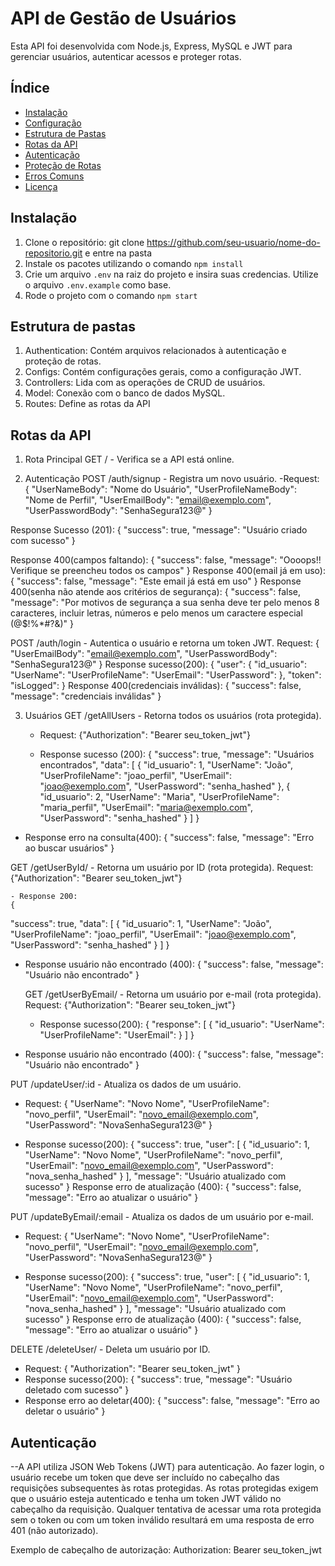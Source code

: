 # API de Gestão de Usuários

Esta API foi desenvolvida com Node.js, Express, MySQL e JWT para gerenciar usuários, autenticar acessos e proteger rotas.

## Índice

- [Instalação](#instalação)
- [Configuração](#configuração)
- [Estrutura de Pastas](#estrutura-de-pastas)
- [Rotas da API](#rotas-da-api)
- [Autenticação](#autenticação)
- [Proteção de Rotas](#proteção-de-rotas)
- [Erros Comuns](#erros-comuns)
- [Licença](#licença)

## Instalação

1. Clone o repositório: git clone https://github.com/seu-usuario/nome-do-repositorio.git e entre na pasta
2. Instale os pacotes utilizando o comando `npm install`
3. Crie um arquivo `.env` na raiz do projeto e insira suas credencias. Utilize o arquivo `.env.example` como base.
4. Rode o projeto com o comando `npm start`

## Estrutura de pastas
1. Authentication: Contém arquivos relacionados à autenticação e proteção de rotas.
2. Configs: Contém configurações gerais, como a configuração JWT.
3. Controllers: Lida com as operações de CRUD de usuários.
4. Model: Conexão com o banco de dados MySQL.
5. Routes: Define as rotas da API


## Rotas da API
1. Rota Principal
    GET / - Verifica se a API está online.

2. Autenticação
    POST /auth/signup - Registra um novo usuário.
-Request:
{
    "UserNameBody": "Nome do Usuário",
  "UserProfileNameBody": "Nome de Perfil",
  "UserEmailBody": "email@exemplo.com",
  "UserPasswordBody": "SenhaSegura123@"
}

Response Sucesso (201): 
{
  "success": true,
  "message": "Usuário criado com sucesso"
}

Response 400(campos faltando):
{
  "success": false,
  "message": "Oooops!! Verifique se preencheu todos os campos"
}
Response 400(email já em uso):
{
  "success": false,
  "message": "Este email já está em uso"
}
Response 400(senha não atende aos critérios de segurança):
{
  "success": false,
  "message": "Por motivos de segurança a sua senha deve ter pelo menos 8 caracteres, incluir letras, números e pelo menos um caractere especial (@$!%*#?&)"
}

POST /auth/login - Autentica o usuário e retorna um token JWT.
Request:
{
  "UserEmailBody": "email@exemplo.com",
  "UserPasswordBody": "SenhaSegura123@"
}
Response sucesso(200):
{
	"user": {
		"id_usuario": 
		"UserName": 
		"UserProfileName": 
		"UserEmail": 
		"UserPassword": 
	},
	"token": 
	"isLogged":
}
Response 400(credenciais inválidas):
{
  "success": false,
  "message": "credenciais inválidas"
}


3. Usuários
    GET /getAllUsers - Retorna todos os usuários (rota protegida).
    - Request: 
    {"Authorization": "Bearer seu_token_jwt"}

    - Response sucesso (200): 
        {
  "success": true,
  "message": "Usuários encontrados",
  "data": [
    {
      "id_usuario": 1,
      "UserName": "João",
      "UserProfileName": "joao_perfil",
      "UserEmail": "joao@exemplo.com",
      "UserPassword": "senha_hashed"
    },
    {
      "id_usuario": 2,
      "UserName": "Maria",
      "UserProfileName": "maria_perfil",
      "UserEmail": "maria@exemplo.com",
      "UserPassword": "senha_hashed"
    }
  ]
}
- Response erro na consulta(400):
{
  "success": false,
  "message": "Erro ao buscar usuários"
}



GET /getUserById/ - Retorna um usuário por ID (rota protegida).
    Request: 
    {"Authorization": "Bearer seu_token_jwt"}

    - Response 200:
    {
  "success": true,
  "data": [
    {
      "id_usuario": 1,
      "UserName": "João",
      "UserProfileName": "joao_perfil",
      "UserEmail": "joao@exemplo.com",
      "UserPassword": "senha_hashed"
    }
  ]
}

- Response usuário não encontrado (400):
{
  "success": false,
  "message": "Usuário não encontrado"
}


    GET /getUserByEmail/ - Retorna um usuário por e-mail (rota protegida).
    Request:
    {"Authorization": "Bearer seu_token_jwt"}

    - Response sucesso(200):
        {
	"response": [
		{
			"id_usuario":
			"UserName":
			"UserProfileName":
			"UserEmail":
		}
	]
}
- Response usuário não encontrado (400):
{
  "success": false,
  "message": "Usuário não encontrado"
}

PUT /updateUser/:id - Atualiza os dados de um usuário.
- Request:
{
  "UserName": "Novo Nome",
  "UserProfileName": "novo_perfil",
  "UserEmail": "novo_email@exemplo.com",
  "UserPassword": "NovaSenhaSegura123@"
}

- Response sucesso(200):
{
  "success": true,
  "user": [
    {
      "id_usuario": 1,
      "UserName": "Novo Nome",
      "UserProfileName": "novo_perfil",
      "UserEmail": "novo_email@exemplo.com",
      "UserPassword": "nova_senha_hashed"
    }
  ],
  "message": "Usuário atualizado com sucesso"
}
Response erro de atualização (400):
{
  "success": false,
  "message": "Erro ao atualizar o usuário"
}

PUT /updateByEmail/:email - Atualiza os dados de um usuário por e-mail.
- Request:
{
  "UserName": "Novo Nome",
  "UserProfileName": "novo_perfil",
  "UserEmail": "novo_email@exemplo.com",
  "UserPassword": "NovaSenhaSegura123@"
}

- Response sucesso(200):
{
  "success": true,
  "user": [
    {
      "id_usuario": 1,
      "UserName": "Novo Nome",
      "UserProfileName": "novo_perfil",
      "UserEmail": "novo_email@exemplo.com",
      "UserPassword": "nova_senha_hashed"
    }
  ],
  "message": "Usuário atualizado com sucesso"
}
Response erro de atualização (400):
{
  "success": false,
  "message": "Erro ao atualizar o usuário"
}


    
DELETE /deleteUser/ - Deleta um usuário por ID.
- Request:
{
  "Authorization": "Bearer seu_token_jwt"
}
- Response sucesso(200):
{
  "success": true,
  "message": "Usuário deletado com sucesso"
}
- Response erro ao deletar(400):
{
  "success": false,
  "message": "Erro ao deletar o usuário"
}


## Autenticação
--A API utiliza JSON Web Tokens (JWT) para autenticação. Ao fazer login, o usuário recebe um token que deve ser incluído no cabeçalho das requisições subsequentes às rotas protegidas. As rotas protegidas exigem que o usuário esteja autenticado e tenha um token JWT válido no cabeçalho da requisição.
Qualquer tentativa de acessar uma rota protegida sem o token ou com um token inválido resultará em uma resposta de erro 401 (não autorizado).

Exemplo de cabeçalho de autorização:
    Authorization: Bearer seu_token_jwt
